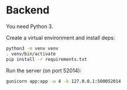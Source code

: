 # Backend

You need Python 3.

Create a virtual environment and install deps:

```sh
python3 -m venv venv
. venv/bin/activate
pip install -r requirements.txt
```

Run the server (on port 52014):

```sh
gunicorn app:app -w 4 -b 127.0.0.1:500052014
```